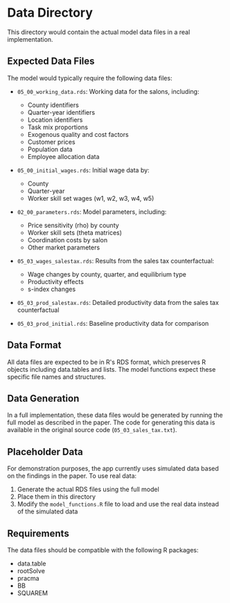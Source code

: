 # Data Directory

This directory would contain the actual model data files in a real implementation.

## Expected Data Files

The model would typically require the following data files:

- `05_00_working_data.rds`: Working data for the salons, including:
  - County identifiers
  - Quarter-year identifiers
  - Location identifiers
  - Task mix proportions
  - Exogenous quality and cost factors
  - Customer prices
  - Population data
  - Employee allocation data

- `05_00_initial_wages.rds`: Initial wage data by:
  - County
  - Quarter-year
  - Worker skill set wages (w1, w2, w3, w4, w5)

- `02_00_parameters.rds`: Model parameters, including:
  - Price sensitivity (rho) by county
  - Worker skill sets (theta matrices)
  - Coordination costs by salon
  - Other market parameters

- `05_03_wages_salestax.rds`: Results from the sales tax counterfactual:
  - Wage changes by county, quarter, and equilibrium type
  - Productivity effects
  - s-index changes

- `05_03_prod_salestax.rds`: Detailed productivity data from the sales tax counterfactual

- `05_03_prod_initial.rds`: Baseline productivity data for comparison

## Data Format

All data files are expected to be in R's RDS format, which preserves R objects including data.tables and lists. The model functions expect these specific file names and structures.

## Data Generation

In a full implementation, these data files would be generated by running the full model as described in the paper. The code for generating this data is available in the original source code (`05_03_sales_tax.txt`).

## Placeholder Data

For demonstration purposes, the app currently uses simulated data based on the findings in the paper. To use real data:

1. Generate the actual RDS files using the full model
2. Place them in this directory
3. Modify the `model_functions.R` file to load and use the real data instead of the simulated data

## Requirements

The data files should be compatible with the following R packages:
- data.table
- rootSolve
- pracma
- BB
- SQUAREM
